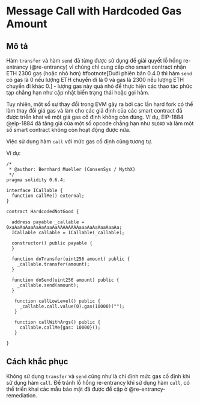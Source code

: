 # Message Call with Hardcoded Gas Amount

## Mô tả

Hàm `transfer` và hàm `send` đã từng được sử dụng để giải quyết lỗ hổng re-entrancy (@re-entrancy) vì chúng chỉ cung cấp cho smart contract nhận ETH 2300 gas (hoặc nhỏ hơn) #footnote[Dưới phiên bản 0.4.0 thì hàm `send` có gas là 0 nếu lượng ETH chuyển đi là 0 và gas là 2300 nếu lượng ETH chuyển đi khác 0.] - lượng gas này quá nhỏ để thực hiện các thao tác phức tạp chẳng hạn như cập nhật biến trạng thái hoặc gọi hàm.

Tuy nhiên, một số sự thay đổi trong EVM gây ra bởi các lần hard fork có thể làm thay đổi giá gas và làm cho các giả định của các smart contract đã được triển khai về một giá gas cố định không còn đúng. Ví dụ, EIP-1884 @eip-1884 đã tăng giá của một số opcode chẳng hạn như `SLOAD` và làm một số smart contract không còn hoạt động được nữa.

Việc sử dụng hàm `call` với mức gas cố định cũng tương tự.

Ví dụ:

```sol
/*
 * @author: Bernhard Mueller (ConsenSys / MythX)
 */
pragma solidity 0.6.4;

interface ICallable {
  function callMe() external;
}

contract HardcodedNotGood {

  address payable _callable = 0xaAaAaAaaAaAaAaaAaAAAAAAAAaaaAaAaAaaAaaAa;
  ICallable callable = ICallable(_callable);

  constructor() public payable {
  }

  function doTransfer(uint256 amount) public {
    _callable.transfer(amount);
  }

  function doSend(uint256 amount) public {
    _callable.send(amount);
  }

   function callLowLevel() public {
     _callable.call.value(0).gas(10000)("");
   }

   function callWithArgs() public {
     callable.callMe{gas: 10000}();
   }
   
}
```

## Cách khắc phục

Không sử dụng `transfer` và `send` cũng như là chỉ định mức gas cố định khi sử dụng hàm `call`. Để tránh lỗ hổng re-entrancy khi sử dụng hàm `call`, có thể triển khai các mẫu bảo mật đã được đề cập ở @re-entrancy-remediation.